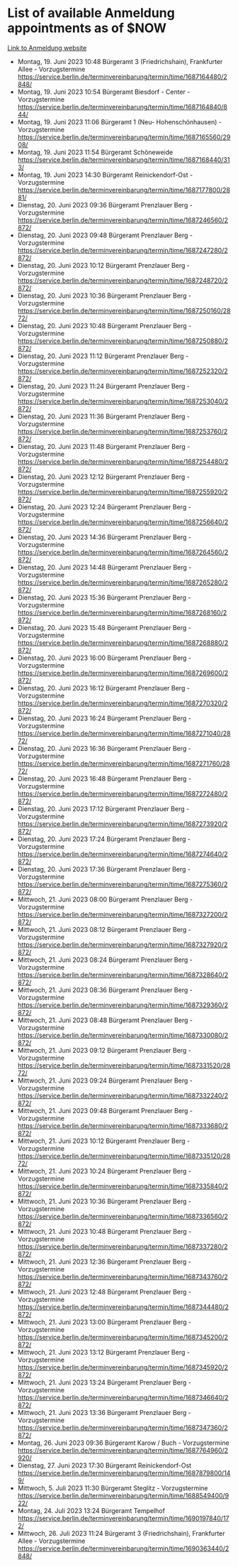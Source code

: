 # List of available Anmeldung appointments as of $NOW
[Link to Anmeldung website](https://service.berlin.de/terminvereinbarung/termin/tag.php?termin=1&anliegen[]=120686&dienstleisterlist=122210,122217,327316,122219,327312,122227,327314,122231,327346,122243,327348,122254,122252,329742,122260,329745,122262,329748,122271,327278,122273,327274,122277,327276,330436,122280,327294,122282,327290,122284,327292,122291,327270,122285,327266,122286,327264,122296,327268,150230,329760,122297,327286,122294,327284,122312,329763,122314,329775,122304,327330,122311,327334,122309,327332,317869,122281,327352,122279,329772,122283,122276,327324,122274,327326,122267,329766,122246,327318,122251,327320,122257,327322,122208,327298,122226,327300&herkunft=http%3A%2F%2Fservice.berlin.de%2Fdienstleistung%2F120686%2F)
- Montag, 19. Juni 2023 10:48 Bürgeramt 3 (Friedrichshain), Frankfurter Allee - Vorzugstermine https://service.berlin.de/terminvereinbarung/termin/time/1687164480/2848/
- Montag, 19. Juni 2023 10:54 Bürgeramt Biesdorf - Center - Vorzugstermine https://service.berlin.de/terminvereinbarung/termin/time/1687164840/844/
- Montag, 19. Juni 2023 11:06 Bürgeramt 1 (Neu- Hohenschönhausen) - Vorzugstermine https://service.berlin.de/terminvereinbarung/termin/time/1687165560/2908/
- Montag, 19. Juni 2023 11:54 Bürgeramt Schöneweide https://service.berlin.de/terminvereinbarung/termin/time/1687168440/313/
- Montag, 19. Juni 2023 14:30 Bürgeramt Reinickendorf-Ost - Vorzugstermine https://service.berlin.de/terminvereinbarung/termin/time/1687177800/2881/
- Dienstag, 20. Juni 2023 09:36 Bürgeramt Prenzlauer Berg - Vorzugstermine https://service.berlin.de/terminvereinbarung/termin/time/1687246560/2872/
- Dienstag, 20. Juni 2023 09:48 Bürgeramt Prenzlauer Berg - Vorzugstermine https://service.berlin.de/terminvereinbarung/termin/time/1687247280/2872/
- Dienstag, 20. Juni 2023 10:12 Bürgeramt Prenzlauer Berg - Vorzugstermine https://service.berlin.de/terminvereinbarung/termin/time/1687248720/2872/
- Dienstag, 20. Juni 2023 10:36 Bürgeramt Prenzlauer Berg - Vorzugstermine https://service.berlin.de/terminvereinbarung/termin/time/1687250160/2872/
- Dienstag, 20. Juni 2023 10:48 Bürgeramt Prenzlauer Berg - Vorzugstermine https://service.berlin.de/terminvereinbarung/termin/time/1687250880/2872/
- Dienstag, 20. Juni 2023 11:12 Bürgeramt Prenzlauer Berg - Vorzugstermine https://service.berlin.de/terminvereinbarung/termin/time/1687252320/2872/
- Dienstag, 20. Juni 2023 11:24 Bürgeramt Prenzlauer Berg - Vorzugstermine https://service.berlin.de/terminvereinbarung/termin/time/1687253040/2872/
- Dienstag, 20. Juni 2023 11:36 Bürgeramt Prenzlauer Berg - Vorzugstermine https://service.berlin.de/terminvereinbarung/termin/time/1687253760/2872/
- Dienstag, 20. Juni 2023 11:48 Bürgeramt Prenzlauer Berg - Vorzugstermine https://service.berlin.de/terminvereinbarung/termin/time/1687254480/2872/
- Dienstag, 20. Juni 2023 12:12 Bürgeramt Prenzlauer Berg - Vorzugstermine https://service.berlin.de/terminvereinbarung/termin/time/1687255920/2872/
- Dienstag, 20. Juni 2023 12:24 Bürgeramt Prenzlauer Berg - Vorzugstermine https://service.berlin.de/terminvereinbarung/termin/time/1687256640/2872/
- Dienstag, 20. Juni 2023 14:36 Bürgeramt Prenzlauer Berg - Vorzugstermine https://service.berlin.de/terminvereinbarung/termin/time/1687264560/2872/
- Dienstag, 20. Juni 2023 14:48 Bürgeramt Prenzlauer Berg - Vorzugstermine https://service.berlin.de/terminvereinbarung/termin/time/1687265280/2872/
- Dienstag, 20. Juni 2023 15:36 Bürgeramt Prenzlauer Berg - Vorzugstermine https://service.berlin.de/terminvereinbarung/termin/time/1687268160/2872/
- Dienstag, 20. Juni 2023 15:48 Bürgeramt Prenzlauer Berg - Vorzugstermine https://service.berlin.de/terminvereinbarung/termin/time/1687268880/2872/
- Dienstag, 20. Juni 2023 16:00 Bürgeramt Prenzlauer Berg - Vorzugstermine https://service.berlin.de/terminvereinbarung/termin/time/1687269600/2872/
- Dienstag, 20. Juni 2023 16:12 Bürgeramt Prenzlauer Berg - Vorzugstermine https://service.berlin.de/terminvereinbarung/termin/time/1687270320/2872/
- Dienstag, 20. Juni 2023 16:24 Bürgeramt Prenzlauer Berg - Vorzugstermine https://service.berlin.de/terminvereinbarung/termin/time/1687271040/2872/
- Dienstag, 20. Juni 2023 16:36 Bürgeramt Prenzlauer Berg - Vorzugstermine https://service.berlin.de/terminvereinbarung/termin/time/1687271760/2872/
- Dienstag, 20. Juni 2023 16:48 Bürgeramt Prenzlauer Berg - Vorzugstermine https://service.berlin.de/terminvereinbarung/termin/time/1687272480/2872/
- Dienstag, 20. Juni 2023 17:12 Bürgeramt Prenzlauer Berg - Vorzugstermine https://service.berlin.de/terminvereinbarung/termin/time/1687273920/2872/
- Dienstag, 20. Juni 2023 17:24 Bürgeramt Prenzlauer Berg - Vorzugstermine https://service.berlin.de/terminvereinbarung/termin/time/1687274640/2872/
- Dienstag, 20. Juni 2023 17:36 Bürgeramt Prenzlauer Berg - Vorzugstermine https://service.berlin.de/terminvereinbarung/termin/time/1687275360/2872/
- Mittwoch, 21. Juni 2023 08:00 Bürgeramt Prenzlauer Berg - Vorzugstermine https://service.berlin.de/terminvereinbarung/termin/time/1687327200/2872/
- Mittwoch, 21. Juni 2023 08:12 Bürgeramt Prenzlauer Berg - Vorzugstermine https://service.berlin.de/terminvereinbarung/termin/time/1687327920/2872/
- Mittwoch, 21. Juni 2023 08:24 Bürgeramt Prenzlauer Berg - Vorzugstermine https://service.berlin.de/terminvereinbarung/termin/time/1687328640/2872/
- Mittwoch, 21. Juni 2023 08:36 Bürgeramt Prenzlauer Berg - Vorzugstermine https://service.berlin.de/terminvereinbarung/termin/time/1687329360/2872/
- Mittwoch, 21. Juni 2023 08:48 Bürgeramt Prenzlauer Berg - Vorzugstermine https://service.berlin.de/terminvereinbarung/termin/time/1687330080/2872/
- Mittwoch, 21. Juni 2023 09:12 Bürgeramt Prenzlauer Berg - Vorzugstermine https://service.berlin.de/terminvereinbarung/termin/time/1687331520/2872/
- Mittwoch, 21. Juni 2023 09:24 Bürgeramt Prenzlauer Berg - Vorzugstermine https://service.berlin.de/terminvereinbarung/termin/time/1687332240/2872/
- Mittwoch, 21. Juni 2023 09:48 Bürgeramt Prenzlauer Berg - Vorzugstermine https://service.berlin.de/terminvereinbarung/termin/time/1687333680/2872/
- Mittwoch, 21. Juni 2023 10:12 Bürgeramt Prenzlauer Berg - Vorzugstermine https://service.berlin.de/terminvereinbarung/termin/time/1687335120/2872/
- Mittwoch, 21. Juni 2023 10:24 Bürgeramt Prenzlauer Berg - Vorzugstermine https://service.berlin.de/terminvereinbarung/termin/time/1687335840/2872/
- Mittwoch, 21. Juni 2023 10:36 Bürgeramt Prenzlauer Berg - Vorzugstermine https://service.berlin.de/terminvereinbarung/termin/time/1687336560/2872/
- Mittwoch, 21. Juni 2023 10:48 Bürgeramt Prenzlauer Berg - Vorzugstermine https://service.berlin.de/terminvereinbarung/termin/time/1687337280/2872/
- Mittwoch, 21. Juni 2023 12:36 Bürgeramt Prenzlauer Berg - Vorzugstermine https://service.berlin.de/terminvereinbarung/termin/time/1687343760/2872/
- Mittwoch, 21. Juni 2023 12:48 Bürgeramt Prenzlauer Berg - Vorzugstermine https://service.berlin.de/terminvereinbarung/termin/time/1687344480/2872/
- Mittwoch, 21. Juni 2023 13:00 Bürgeramt Prenzlauer Berg - Vorzugstermine https://service.berlin.de/terminvereinbarung/termin/time/1687345200/2872/
- Mittwoch, 21. Juni 2023 13:12 Bürgeramt Prenzlauer Berg - Vorzugstermine https://service.berlin.de/terminvereinbarung/termin/time/1687345920/2872/
- Mittwoch, 21. Juni 2023 13:24 Bürgeramt Prenzlauer Berg - Vorzugstermine https://service.berlin.de/terminvereinbarung/termin/time/1687346640/2872/
- Mittwoch, 21. Juni 2023 13:36 Bürgeramt Prenzlauer Berg - Vorzugstermine https://service.berlin.de/terminvereinbarung/termin/time/1687347360/2872/
- Montag, 26. Juni 2023 09:36 Bürgeramt Karow / Buch - Vorzugstermine https://service.berlin.de/terminvereinbarung/termin/time/1687764960/2920/
- Dienstag, 27. Juni 2023 17:30 Bürgeramt Reinickendorf-Ost https://service.berlin.de/terminvereinbarung/termin/time/1687879800/149/
- Mittwoch, 5. Juli 2023 11:30 Bürgeramt Steglitz - Vorzugstermine https://service.berlin.de/terminvereinbarung/termin/time/1688549400/922/
- Montag, 24. Juli 2023 13:24 Bürgeramt Tempelhof https://service.berlin.de/terminvereinbarung/termin/time/1690197840/172/
- Mittwoch, 26. Juli 2023 11:24 Bürgeramt 3 (Friedrichshain), Frankfurter Allee - Vorzugstermine https://service.berlin.de/terminvereinbarung/termin/time/1690363440/2848/
